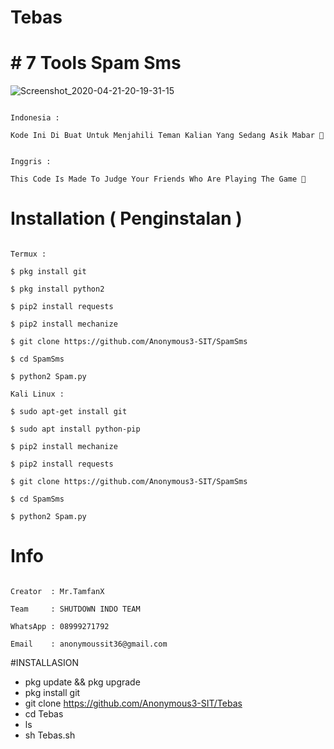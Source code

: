# Tebas

# # 7 Tools Spam Sms

![Screenshot_2020-04-21-20-19-31-15](https://filebin.net/jiof0sa1j7309nwr/Screenshot_2020-04-21-20-19-31-15.png)

```

Indonesia :

Kode Ini Di Buat Untuk Menjahili Teman Kalian Yang Sedang Asik Mabar 🤣

```

```

Inggris : 

This Code Is Made To Judge Your Friends Who Are Playing The Game 🤣

```

# Installation ( Penginstalan )

```

Termux :

$ pkg install git

$ pkg install python2

$ pip2 install requests

$ pip2 install mechanize

$ git clone https://github.com/Anonymous3-SIT/SpamSms

$ cd SpamSms

$ python2 Spam.py

Kali Linux :

$ sudo apt-get install git

$ sudo apt install python-pip

$ pip2 install mechanize

$ pip2 install requests

$ git clone https://github.com/Anonymous3-SIT/SpamSms

$ cd SpamSms

$ python2 Spam.py

```

# Info

```

Creator  : Mr.TamfanX

Team     : SHUTDOWN INDO TEAM

WhatsApp : 08999271792

Email    : anonymoussit36@gmail.com

```


#INSTALLASION
- pkg update && pkg upgrade
- pkg install git
- git clone https://github.com/Anonymous3-SIT/Tebas
- cd Tebas
- ls
- sh Tebas.sh
